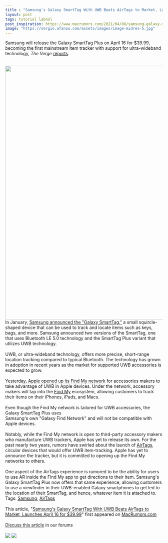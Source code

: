 ```yaml
---
title : "Samsung's Galaxy SmartTag With UWB Beats AirTags to Market, Launches April 16 for $39.99"
layout: post
tags: tutorial labnol
post_inspiration: https://www.macrumors.com/2021/04/08/samsung-galaxy-smarttag-plus-uwb/
image: "https://sergio.afanou.com/assets/images/image-midres-5.jpg"
---
```


Samsung will release the Galaxy SmartTag Plus on April 16 for &#36;39.99, becoming the first mainstream item tracker with support for ultra-wideband technology, <em>The Verge</em> <a href="https://www.theverge.com/2021/4/8/22373410/samsung-galaxy-smarttag-plus-uwb-ar-bluetooth-price-release-date">reports</a>.
<br/>

<br/>
<img src="https://images.macrumors.com/article-new/2021/01/samsung-smarttag-luggage.jpg" alt="" width="1440" height="808" class="aligncenter size-full wp-image-778744" />
<br/>
In January, <a href="https://www.macrumors.com/2021/01/14/samsungs-30-smarttags-beat-airtags-to-launch/">Samsung announced the "Galaxy SmartTag,"</a> a small squircle-shaped device that can be used to track and locate items such as keys, bags, and more. Samsung announced two versions of the SmartTag, one that uses Bluetooth LE 5.0 technology and the SmartTag Plus variant that utilizes UWB technology.
<br/>

<br/>
UWB, or ultra-wideband technology, offers more precise, short-range location tracking compared to typical Bluetooth. The technology has grown in adoption in recent years as the market for supported UWB accessories is expected to grow.
<br/>

<br/>
Yesterday, <a href="https://www.macrumors.com/2021/04/07/apple-announces-find-my-network-third-party-devices/">Apple opened up its Find My network</a> for accessories makers to take advantage of UWB in Apple devices. Under the network, accessory makers will tap into the <a href="https://www.macrumors.com/guide/find-my/">Find My</a> ecosystem, allowing customers to track their items on their iPhones, iPads, and Macs.
<br/>

<br/>
Even though the &zwnj;Find My&zwnj; network is tailored for UWB accessories, the Galaxy SmartTag Plus uses
<br/>
Samsung's own "Galaxy Find Network" and will not be compatible with Apple devices. 
<br/>

<br/>
Notably, while the &zwnj;Find My&zwnj; network is open to third-party accessory makers who manufacture UWB trackers, Apple has yet to release its own. For the past nearly two years, rumors have swirled about the launch of <a href="https://www.macrumors.com/guide/airtags/">AirTags</a>, circular devices that would offer UWB item-tracking. Apple has yet to announce the tracker, but it is committed to opening up the &zwnj;Find My&zwnj; networks to others.
<br/>

<br/>
One aspect of the &zwnj;AirTags&zwnj; experience is rumored to be the ability for users to use AR inside the &zwnj;Find My&zwnj; app to get directions to their item. Samsung's Galaxy SmartTag Plus now offers that same experience, allowing customers to use a viewfinder in their UWB-enabled Galaxy smartphones to get led to the location of their SmartTag, and hence, whatever item it is attached to.<div class="linkback">Tags: <a href="https://www.macrumors.com/guide/samsung/">Samsung</a>, <a href="https://www.macrumors.com/guide/airtags/">AirTags</a></div><br/>This article, &quot;<a href="https://www.macrumors.com/2021/04/08/samsung-galaxy-smarttag-plus-uwb/">Samsung&#039;s Galaxy SmartTag With UWB Beats AirTags to Market, Launches April 16 for &#36;39.99</a>&quot; first appeared on <a href="https://www.macrumors.com">MacRumors.com</a><br/><br/><a href="https://forums.macrumors.com/threads/samsungs-galaxy-smarttag-with-uwb-beats-airtags-to-market-launches-april-16-for-39-99.2291051/">Discuss this article</a> in our forums<br/><br/><div class="feedflare">
<a href="http://feeds.macrumors.com/~ff/MacRumors-All?a=g9Ce8QYXFyY:k0U8a6s6zrQ:6W8y8wAjSf4"><img src="http://feeds.feedburner.com/~ff/MacRumors-All?d=6W8y8wAjSf4" border="0"></img></a> <a href="http://feeds.macrumors.com/~ff/MacRumors-All?a=g9Ce8QYXFyY:k0U8a6s6zrQ:qj6IDK7rITs"><img src="http://feeds.feedburner.com/~ff/MacRumors-All?d=qj6IDK7rITs" border="0"></img></a>
</div><img src="http://feeds.feedburner.com/~r/MacRumors-All/~4/g9Ce8QYXFyY" height="1" width="1" alt=""/>